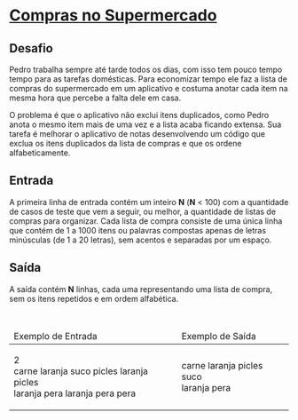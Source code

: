 # [Compras no Supermercado](https://github.com/JefersonMelo/07-DIO/tree/master/03-.Net_Fundamentals/03-Solucao_De_Problemas_Com_.NET/03-Compras_No_Supermercado/Program.cs)

<div><div>
<h2>Desafio</h2>

<p>Pedro trabalha sempre até tarde todos os dias, com isso tem pouco tempo tempo para as tarefas domésticas. Para economizar tempo ele&nbsp;faz a lista de compras do supermercado em um aplicativo e costuma anotar cada item na mesma hora que percebe a falta dele em casa.</p>

<p>O problema é que o aplicativo não exclui itens duplicados, como Pedro anota o mesmo item mais de uma vez e a lista acaba ficando extensa. Sua tarefa&nbsp;é melhorar o aplicativo de notas desenvolvendo um código que exclua os itens duplicados da lista de compras e que os ordene alfabeticamente.</p>
</div>

<h2>Entrada</h2>

<div>
<p>A primeira linha de entrada contém um inteiro <strong>N</strong> (<strong>N</strong> &lt; 100) com a quantidade de casos de teste que vem a seguir, ou melhor, a quantidade de&nbsp;listas de compras para organizar. Cada lista de compra consiste de uma única linha que contém de 1 a 1000 itens ou palavras compostas apenas de letras minúsculas (de 1 a 20 letras), sem acentos e separadas por um espaço.</p>
</div>

<h2>Saída</h2>

<div>
<p>A saída contém <strong>N</strong> linhas, cada uma representando uma&nbsp;lista&nbsp;de compra, sem os itens repetidos e em ordem alfabética.</p>
</div>

<div>&nbsp;</div>

<table>
	<thead>
		<tr>
			<td>Exemplo de Entrada</td>
			<td>Exemplo de Saída</td>
		</tr>
	</thead>
	<tbody>
		<tr>
			<td>
			<p>2<br>
			carne laranja suco picles laranja picles<br>
			laranja pera laranja pera pera</p>
			</td>
			<td>
			<p>carne laranja picles suco<br>
			laranja pera</p>
			</td>
		</tr>
	</tbody>
</table>

<div>&nbsp;</div> <br><br></div>